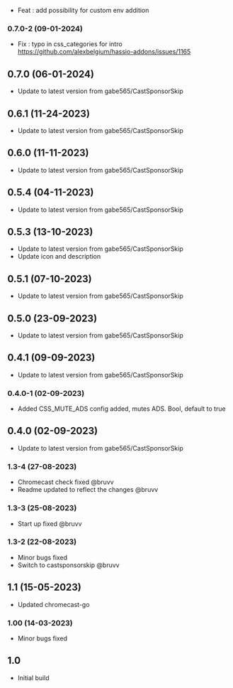 - Feat : add possibility for custom env addition

### 0.7.0-2 (09-01-2024)
- Fix : typo in css_categories for intro https://github.com/alexbelgium/hassio-addons/issues/1165

## 0.7.0 (06-01-2024)
- Update to latest version from gabe565/CastSponsorSkip
## 0.6.1 (11-24-2023)
- Update to latest version from gabe565/CastSponsorSkip

## 0.6.0 (11-11-2023)
- Update to latest version from gabe565/CastSponsorSkip

## 0.5.4 (04-11-2023)
- Update to latest version from gabe565/CastSponsorSkip
## 0.5.3 (13-10-2023)
- Update to latest version from gabe565/CastSponsorSkip
- Update icon and description

## 0.5.1 (07-10-2023)
- Update to latest version from gabe565/CastSponsorSkip

## 0.5.0 (23-09-2023)
- Update to latest version from gabe565/CastSponsorSkip

## 0.4.1 (09-09-2023)
- Update to latest version from gabe565/CastSponsorSkip
### 0.4.0-1 (02-09-2023)
- Added CSS_MUTE_ADS config added, mutes ADS. Bool, default to true
## 0.4.0 (02-09-2023)
- Update to latest version from gabe565/CastSponsorSkip
### 1.3-4 (27-08-2023)
- Chromecast check fixed @bruvv
- Readme updated to reflect the changes @bruvv
### 1.3-3 (25-08-2023)
- Start up fixed @bruvv
### 1.3-2 (22-08-2023)
- Minor bugs fixed
- Switch to castsponsorskip @bruvv
## 1.1 (15-05-2023)
- Updated chromecast-go
### 1.00 (14-03-2023)
- Minor bugs fixed
## 1.0
- Initial build
